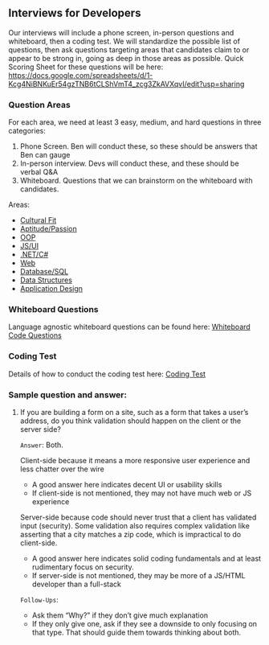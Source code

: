 
## Interviews for Developers
Our interviews will include a phone screen, in-person questions and whiteboard, then a coding test.  We will standardize the possible list of questions, then ask questions targeting areas that candidates claim to or appear to be strong in, going as deep in those areas as possible.
Quick Scoring Sheet for these questions will be here:
https://docs.google.com/spreadsheets/d/1-Kcg4NiBNKuEr54gzTNB6tCLShVmT4_zcg3ZkAVXqvI/edit?usp=sharing

### Question Areas
For each area, we need at least 3 easy, medium, and hard questions in three categories:
1. Phone Screen.  Ben will conduct these, so these should be answers that Ben can gauge
2. In-person interview.  Devs will conduct these, and these should be verbal Q&A
3. Whiteboard.  Questions that we can brainstorm on the whiteboard with candidates.

Areas:
* [Cultural Fit](questions_cultural_fit)
* [Aptitude/Passion](questions_aptitude_passion)
* [OOP](questions_oop)
* [JS/UI](questions_js)
* [.NET/C#](questions_net)
* [Web](questions_web)
* [Database/SQL](questions_db)
* [Data Structures](questions_data_structures)
* [Application Design](questions_design)

### Whiteboard Questions
Language agnostic whiteboard questions can be found here: [Whiteboard Code Questions](whiteboard-code-questions)

### Coding Test
Details of how to conduct the coding test here: [Coding Test](coding_test)

### Sample question and answer:

1. If you are building a form on a site, such as a form that takes a user’s address, do you think validation should happen on the client or the server side?

    `Answer`: Both.

    Client-side because it means a more responsive user experience and less chatter over the wire
    * A good answer here indicates decent UI or usability skills
    * If client-side is not mentioned, they may not have much web or JS experience

    Server-side because code should never trust that a client has validated input (security).  Some validation also requires complex validation like asserting that a city matches a zip code, which is impractical to do client-side.
    * A good answer here indicates solid coding fundamentals and at least rudimentary focus on security.
    * If server-side is not mentioned, they may be more of a JS/HTML developer than a full-stack

    `Follow-Ups`:
    * Ask them “Why?” if they don’t give much explanation
    * If they only give one, ask if they see a downside to only focusing on that type.  That should guide them towards thinking about both.
